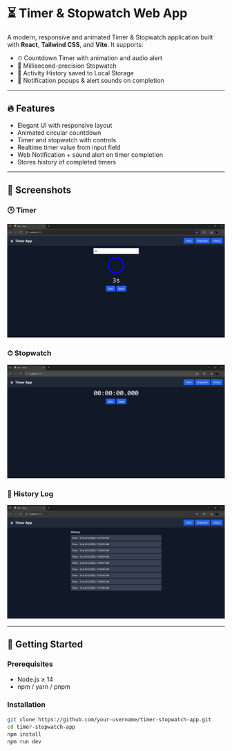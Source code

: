 # ⏳ Timer & Stopwatch Web App

A modern, responsive and animated Timer & Stopwatch application built with **React**, **Tailwind CSS**, and **Vite**. It supports:
- ⏱ Countdown Timer with animation and audio alert
- 🛑 Millisecond-precision Stopwatch
- 📜 Activity History saved to Local Storage
- 🔔 Notification popups & alert sounds on completion

---

## 🔥 Features

- Elegant UI with responsive layout
- Animated circular countdown
- Timer and stopwatch with controls
- Realtime timer value from input field
- Web Notification + sound alert on timer completion
- Stores history of completed timers

---

## 📸 Screenshots

### 🕒 Timer
![Timer](public/tmr.png)

### ⏱ Stopwatch
![Stopwatch](public/stpw.png)

### 📖 History Log
![History](public/hstr.png)

---

## 🚀 Getting Started

### Prerequisites
- Node.js ≥ 14
- npm / yarn / pnpm

### Installation

```bash
git clone https://github.com/your-username/timer-stopwatch-app.git
cd timer-stopwatch-app
npm install
npm run dev
